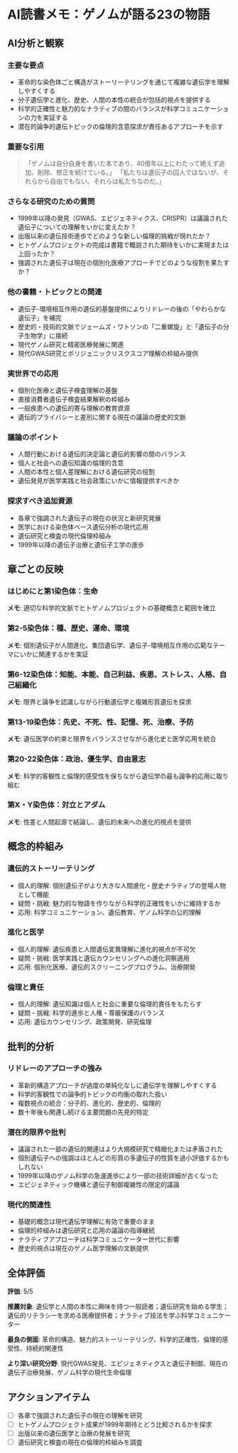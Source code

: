 # AI読書メモ：ゲノムが語る23の物語

## AI分析と観察

### 主要な要点
- 革命的な染色体ごと構造がストーリーテリングを通じて複雑な遺伝学を理解しやすくする
- 分子遺伝学と進化、歴史、人間の本性の統合が包括的視点を提供する
- 科学的正確性と魅力的なナラティブの間のバランスが科学コミュニケーションの力を実証する
- 潜在的論争的遺伝トピックの倫理的含意探求が責任あるアプローチを示す

### 重要な引用
> 「ゲノムは自分自身を書いた本であり、40億年以上にわたって絶えず追加、削除、修正を続けている。」
> 「私たちは遺伝子の囚人ではないが、それらから自由でもない。それらは私たちなのだ。」

### さらなる研究のための質問
- 1999年以降の発見（GWAS、エピジェネティクス、CRISPR）は議論された遺伝子についての理解をいかに変えたか？
- 出版以来の遺伝技術進歩でどのような新しい倫理的挑戦が現れたか？
- ヒトゲノムプロジェクトの完成は書籍で概説された期待をいかに実現または上回ったか？
- 強調された遺伝子は現在の個別化医療アプローチでどのような役割を果たすか？

### 他の書籍・トピックとの関連
- 遺伝子-環境相互作用の遺伝的基盤提供によりリドレーの後の「やわらかな遺伝子」を補完
- 歴史的・技術的文脈でジェームズ・ワトソンの「二重螺旋」と「遺伝子の分子生物学」に接続
- 現代ゲノム研究と精密医療発展に関連
- 現代GWAS研究とポリジェニックリスクスコア理解の枠組み提供

### 実世界での応用
- 個別化医療と遺伝子検査理解の基盤
- 直接消費者遺伝子検査結果解釈の枠組み
- 一般疾患への遺伝的寄与理解の教育資源
- 遺伝的プライバシーと差別に関する現在の議論の歴史的文脈

### 議論のポイント
- 人間行動における遺伝的決定論と遺伝的影響の間のバランス
- 個人と社会への遺伝知識の倫理的含意
- 人間の本性と個人差理解における遺伝研究の役割
- 遺伝発見が医学実践と社会政策にいかに情報提供すべきか

### 探求すべき追加資源
- 各章で強調された遺伝子の現在の状況と新研究発展
- 医学における染色体ベース遺伝分析の現代応用
- 遺伝研究と検査の現代倫理枠組み
- 1999年以降の遺伝子治療と遺伝子工学の進歩

## 章ごとの反映

### はじめにと第1染色体：生命
**メモ**: 適切な科学的文脈でヒトゲノムプロジェクトの基礎概念と範囲を確立

### 第2-5染色体：種、歴史、運命、環境
**メモ**: 個別遺伝子が人間進化、集団遺伝学、遺伝子-環境相互作用の広範なテーマにいかに関連するかを実証

### 第6-12染色体：知能、本能、自己利益、疾患、ストレス、人格、自己組織化
**メモ**: 限界と論争を認識しながら行動遺伝学と複雑形質遺伝を探求

### 第13-19染色体：先史、不死、性、記憶、死、治療、予防
**メモ**: 遺伝医学の約束と限界をバランスさせながら進化史と医学応用を統合

### 第20-22染色体：政治、優生学、自由意志
**メモ**: 科学的客観性と倫理的感受性を保ちながら遺伝学の最も論争的応用に取り組む

### 第X・Y染色体：対立とアダム
**メモ**: 性差と人間起源で結論し、遺伝的未来への進化的視点を提供

## 概念的枠組み

### 遺伝的ストーリーテリング
- 個人的理解: 個別遺伝子がより大きな人間進化・歴史ナラティブの登場人物として機能
- 疑問・挑戦: 魅力的な物語を作りながら科学的正確性をいかに維持するか
- 応用: 科学コミュニケーション、遺伝教育、ゲノム科学の公的理解

### 進化と医学
- 個人的理解: 遺伝疾患と人間遺伝変異理解に進化的視点が不可欠
- 疑問・挑戦: 医学実践と遺伝カウンセリングへの進化洞察適用
- 応用: 個別化医療、遺伝的スクリーニングプログラム、治療開発

### 倫理と責任
- 個人的理解: 遺伝知識は個人と社会に重要な倫理的責任をもたらす
- 疑問・挑戦: 科学的進歩と人権・尊厳保護のバランス
- 応用: 遺伝カウンセリング、政策開発、研究倫理

## 批判的分析

### リドレーのアプローチの強み
- 革新的構造アプローチが過度の単純化なしに遺伝学を理解しやすくする
- 科学的客観性での論争的トピックの均衡の取れた扱い
- 複数視点の統合：分子的、進化的、歴史的、倫理的
- 数十年後も関連し続ける主要問題の先見的特定

### 潜在的限界や批判
- 議論された一部の遺伝的関連はより大規模研究で精緻化または矛盾された
- 個別遺伝子への強調はほとんどの形質の多遺伝子的性質を過小評価するかもしれない
- 1999年以降のゲノム科学の急速進歩により一部の技術詳細が古くなった
- エピジェネティック機構と遺伝子制御複雑性の限定的議論

### 現代的関連性
- 基礎的概念は現代遺伝学理解に有効で重要のまま
- 倫理的枠組みは遺伝研究と応用の議論の指導継続
- ナラティブアプローチは科学コミュニケーター世代に影響
- 歴史的視点は現在のゲノム医学理解の文脈提供

## 全体評価
**評価**: 5/5

**推薦対象**: 遺伝学と人間の本性に興味を持つ一般読者；遺伝研究を始める学生；遺伝的リテラシーを求める医療提供者；ナラティブ技法を学ぶ科学コミュニケーター

**最良の側面**: 革命的構造、魅力的ストーリーテリング、科学的正確性、倫理的感受性、持続的関連性

**より深い研究分野**: 現代GWAS発見、エピジェネティクスと遺伝子制御、現在の遺伝子治療発展、ゲノム科学の現代生命倫理

## アクションアイテム
- [ ] 各章で強調された遺伝子の現在の理解を研究
- [ ] ヒトゲノムプロジェクト成果が1999年期待とどう比較されるかを探求
- [ ] 出版以来の遺伝医学と治療の発展を研究
- [ ] 遺伝研究と検査の現在の倫理的枠組みを調査